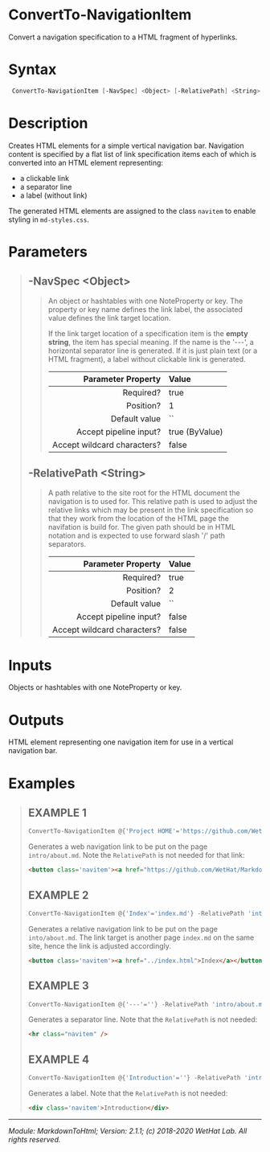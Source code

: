 ﻿# ConvertTo-NavigationItem

Convert a navigation specification to a HTML fragment of hyperlinks.

# Syntax
```PowerShell
 ConvertTo-NavigationItem [-NavSpec] <Object> [-RelativePath] <String>  [<CommonParameters>] 
```


# Description


Creates HTML elements for a simple vertical navigation bar. Navigation
content is specified by a flat list of link specification items each of which
is converted into an HTML element representing:
* a clickable link
* a separator line
* a label (without link)

The generated HTML elements are assigned to the class `navitem` to enable
styling in `md-styles.css`.





# Parameters

<blockquote>



## -NavSpec \<Object\>

<blockquote>

An object or hashtables with one NoteProperty or key. The property or key name
defines the link label, the associated value defines the link target location.

If the link target location of a specification item is the **empty string**, the
item has special meaning. If the name is the '---', a horizontal separator line
is generated. If it is just plain text (or a HTML fragment), a label without
clickable link is generated.

Parameter Property         | Value
--------------------------:|:----------
Required?                  | true
Position?                  | 1
Default value              | ``
Accept pipeline input?     | true (ByValue)
Accept wildcard characters?| false

</blockquote>
 

## -RelativePath \<String\>

<blockquote>

A path relative to the site root for the HTML document the navigation is to used
for. This relative path is used to adjust the relative links which may be
present in the link specification so that they work from the location of the
HTML page the navifation is build for. The given path should be in HTML notation
and is expected to use forward slash '/' path separators.

Parameter Property         | Value
--------------------------:|:----------
Required?                  | true
Position?                  | 2
Default value              | ``
Accept pipeline input?     | false
Accept wildcard characters?| false

</blockquote>


</blockquote>


# Inputs
Objects or hashtables with one NoteProperty or key.


# Outputs
HTML element representing one navigation item for use in a vertical navigation
bar.

# Examples

<blockquote>


## EXAMPLE 1

```PowerShell
ConvertTo-NavigationItem @{'Project HOME'='https://github.com/WetHat/MarkdownToHtml'} -RelativePath 'into/about.md'
```


Generates a web navigation link to be put on the page `intro/about.md`. Note
the `RelativePath` is not needed for that link:

~~~ html
<button class='navitem'><a href="https://github.com/WetHat/MarkdownToHtml">Project HOME</a></button><br/>
~~~











 
## EXAMPLE 2

```PowerShell
ConvertTo-NavigationItem @{'Index'='index.md'} -RelativePath 'intro/about.md'
```


Generates a relative navigation link to be put on the page `into/about.md`. The
link target is another page `index.md` on the same site, hence the link is
adjusted accordingly.

~~~ html
<button class='navitem'><a href="../index.html">Index</a></button><br/>
~~~











 
## EXAMPLE 3

```PowerShell
ConvertTo-NavigationItem @{'---'=''} -RelativePath 'intro/about.md'
```


Generates a separator line. Note that the `RelativePath` is not needed:

~~~ html
<hr class="navitem" />
~~~











 
## EXAMPLE 4

```PowerShell
ConvertTo-NavigationItem @{'Introduction'=''} -RelativePath 'intro/about.md'
```


Generates a label. Note that the `RelativePath` is not needed:

~~~ html
<div class='navitem'>Introduction</div>
~~~













</blockquote>

---

<cite>Module: MarkdownToHtml; Version: 2.1.1; (c) 2018-2020 WetHat Lab. All rights reserved.</cite>
